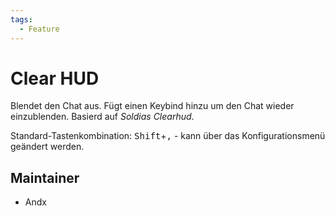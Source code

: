 ```yaml
---
tags:
  - Feature
---
```


# Clear HUD

Blendet den Chat aus. Fügt einen Keybind hinzu um den Chat wieder einzublenden. Basierd auf _Soldias Clearhud_.

Standard-Tastenkombination: <kbd>Shift</kbd>+<kbd>,</kbd> - kann über das Konfigurationsmenü geändert werden.

## Maintainer

- Andx
